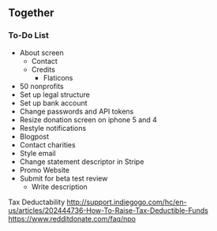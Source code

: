 
## Together

### To-Do List

- About screen
    - Contact
    - Credits
        - Flaticons
- 50 nonprofits
- Set up legal structure
- Set up bank account
- Change passwords and API tokens
- Resize donation screen on iphone 5 and 4
- Restyle notifications
- Blogpost
- Contact charities
- Style email
- Change statement descriptor in Stripe
- Promo Website
- Submit for beta test review
    - Write description

Tax Deductability
http://support.indiegogo.com/hc/en-us/articles/202444736-How-To-Raise-Tax-Deductible-Funds
https://www.redditdonate.com/faq/npo